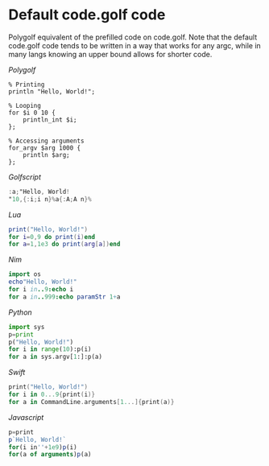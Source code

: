 # Default code.golf code

Polygolf equivalent of the prefilled code on code.golf. Note that the default code.golf code tends to be written in a way that works for any argc, while in many langs knowing an upper bound allows for shorter code.

_Polygolf_

```polygolf
% Printing
println "Hello, World!";

% Looping
for $i 0 10 {
    println_int $i;
};

% Accessing arguments
for_argv $arg 1000 {
    println $arg;
};
```

_Golfscript_

```gs
:a;"Hello, World!
"10,{:i;i n}%a{:A;A n}%
```

_Lua_

```lua
print("Hello, World!")
for i=0,9 do print(i)end
for a=1,1e3 do print(arg[a])end
```

_Nim_

```nim
import os
echo"Hello, World!"
for i in..9:echo i
for a in..999:echo paramStr 1+a
```

_Python_

```python
import sys
p=print
p("Hello, World!")
for i in range(10):p(i)
for a in sys.argv[1:]:p(a)
```

_Swift_

```swift
print("Hello, World!")
for i in 0...9{print(i)}
for a in CommandLine.arguments[1...]{print(a)}
```

_Javascript_

```javascript
p=print
p`Hello, World!`
for(i in''+1e9)p(i)
for(a of arguments)p(a)
```
